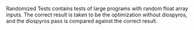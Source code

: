 Randomized Tests contains tests of large programs with random float array inputs. The correct result is taken to be the optimization without diospyros, and the diospyros pass is compared against the correct result.